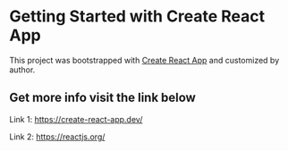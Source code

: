 # Getting Started with Create React App

This project was bootstrapped with [Create React App](https://github.com/facebook/create-react-app) and customized by author.

## Get more info visit the link below
Link 1: https://create-react-app.dev/

Link 2: https://reactjs.org/

